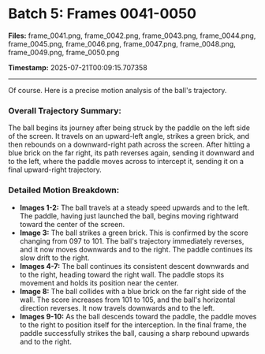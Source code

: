 # Batch 5: Frames 0041-0050

**Files:** frame_0041.png, frame_0042.png, frame_0043.png, frame_0044.png, frame_0045.png, frame_0046.png, frame_0047.png, frame_0048.png, frame_0049.png, frame_0050.png

**Timestamp:** 2025-07-21T00:09:15.707358

---

Of course. Here is a precise motion analysis of the ball's trajectory.

### Overall Trajectory Summary:
The ball begins its journey after being struck by the paddle on the left side of the screen. It travels on an upward-left angle, strikes a green brick, and then rebounds on a downward-right path across the screen. After hitting a blue brick on the far right, its path reverses again, sending it downward and to the left, where the paddle moves across to intercept it, sending it on a final upward-right trajectory.

### Detailed Motion Breakdown:
*   **Images 1-2:** The ball travels at a steady speed upwards and to the left. The paddle, having just launched the ball, begins moving rightward toward the center of the screen.
*   **Image 3:** The ball strikes a green brick. This is confirmed by the score changing from 097 to 101. The ball's trajectory immediately reverses, and it now moves downwards and to the right. The paddle continues its slow drift to the right.
*   **Images 4-7:** The ball continues its consistent descent downwards and to the right, heading toward the right wall. The paddle stops its movement and holds its position near the center.
*   **Image 8:** The ball collides with a blue brick on the far right side of the wall. The score increases from 101 to 105, and the ball's horizontal direction reverses. It now travels downwards and to the left.
*   **Images 9-10:** As the ball descends toward the paddle, the paddle moves to the right to position itself for the interception. In the final frame, the paddle successfully strikes the ball, causing a sharp rebound upwards and to the right.
